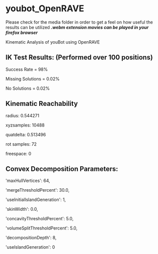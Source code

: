 youbot_OpenRAVE
===============

Please check for the media folder in order to get a feel on how useful the results can be utilized
***.webm extension movies can be played in your firefox browser***

Kinematic Analysis of youBot using OpenRAVE

IK Test Results: (Performed over 100 positions)
----------------------------------------------

Success Rate = 98%

Missing Solutions = 0.02%

No Solutions = 0.02%

Kinematic Reachability
----------------------

radius: 0.544271

xyzsamples: 10488

quatdelta: 0.513496

rot samples: 72

freespace: 0


Convex Decomposition Parameters:
---------------------------------

 'maxHullVertices': 64, 
 
 'mergeThresholdPercent': 30.0, 
 
 'useInitialIslandGeneration': 1, 
 
 'skinWidth': 0.0, 
 
 'concavityThresholdPercent': 5.0,
 
 'volumeSplitThresholdPercent': 5.0, 
 
 'decompositionDepth': 8, 
 
 'useIslandGeneration': 0
 
 
 
